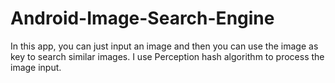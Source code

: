 # Android-Image-Search-Engine
In this app, you can just input an image and then you can use the image as key to search similar images. I use Perception hash algorithm to process the image input.

